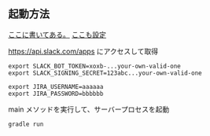 ## 起動方法

[ここに書いてある。](https://slack.dev/java-slack-sdk/guides/ja/getting-started-with-bolt#%E7%92%B0%E5%A2%83%E5%A4%89%E6%95%B0%E3%82%92%E8%A8%AD%E5%AE%9A%E3%81%97%E3%81%A6%E8%B5%B7%E5%8B%95)
[ここも設定](https://slack.dev/java-slack-sdk/guides/ja/modals#slack-%E3%82%A2%E3%83%97%E3%83%AA%E3%81%AE%E8%A8%AD%E5%AE%9A)

https://api.slack.com/apps にアクセスして取得
```
export SLACK_BOT_TOKEN=xoxb-...your-own-valid-one
export SLACK_SIGNING_SECRET=123abc...your-own-valid-one
```

```
export JIRA_USERNAME=aaaaaa
export JIRA_PASSWORD=bbbbbb
```

main メソッドを実行して、サーバープロセスを起動
```
gradle run
```